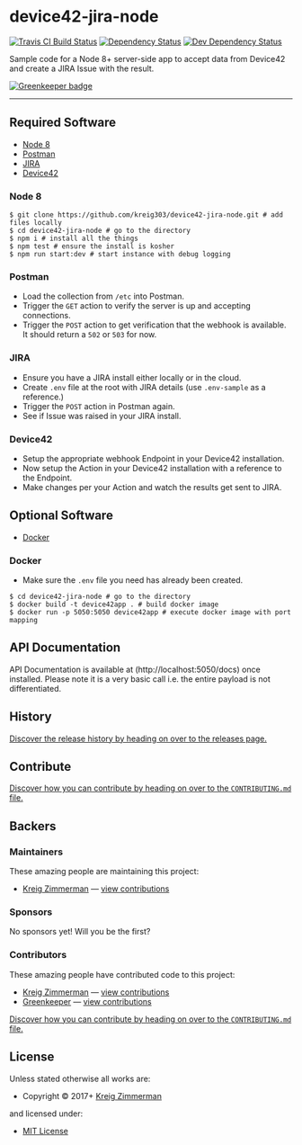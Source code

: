 <!-- TITLE/ -->

<h1>device42-jira-node</h1>

<!-- /TITLE -->


<!-- BADGES/ -->

<span class="badge-travisci"><a href="http://travis-ci.org/kreig303/device42-jira-node" title="Check this project's build status on TravisCI"><img src="https://img.shields.io/travis/kreig303/device42-jira-node/master.svg" alt="Travis CI Build Status" /></a></span>
<span class="badge-daviddm"><a href="https://david-dm.org/kreig303/device42-jira-node" title="View the status of this project's dependencies on DavidDM"><img src="https://img.shields.io/david/kreig303/device42-jira-node.svg" alt="Dependency Status" /></a></span>
<span class="badge-daviddmdev"><a href="https://david-dm.org/kreig303/device42-jira-node#info=devDependencies" title="View the status of this project's development dependencies on DavidDM"><img src="https://img.shields.io/david/dev/kreig303/device42-jira-node.svg" alt="Dev Dependency Status" /></a></span>

<!-- /BADGES -->


<!-- DESCRIPTION/ -->

Sample code for a Node 8+ server-side app to accept data from Device42 and create a JIRA Issue with the result.

<!-- /DESCRIPTION -->


[![Greenkeeper badge](https://badges.greenkeeper.io/kreig303/device42-jira-node.svg)](https://greenkeeper.io/)

---

## Required Software

- [Node 8](https://nodejs.org/download/release/latest-v8.x/)
- [Postman](https://www.getpostman.com/)
- [JIRA](https://www.atlassian.com/software/jira)
- [Device42](http://www.device42.com/download/)

### Node 8

```
$ git clone https://github.com/kreig303/device42-jira-node.git # add files locally
$ cd device42-jira-node # go to the directory
$ npm i # install all the things
$ npm test # ensure the install is kosher
$ npm run start:dev # start instance with debug logging
```

### Postman

- Load the collection from `/etc` into Postman.
- Trigger the `GET` action to verify the server is up and accepting connections.
- Trigger the `POST` action to get verification that the webhook is available.  It should return a `502` or `503` for now.

### JIRA

- Ensure you have a JIRA install either locally or in the cloud.
- Create `.env` file at the root with JIRA details (use `.env-sample` as a reference.)
- Trigger the `POST` action in Postman again.
- See if Issue was raised in your JIRA install.

### Device42

- Setup the appropriate webhook Endpoint in your Device42 installation.
- Now setup the Action in your Device42 installation with a reference to the Endpoint.
- Make changes per your Action and watch the results get sent to JIRA.

## Optional Software

- [Docker](https://www.docker.com/get-docker)

### Docker

- Make sure the `.env` file you need has already been created.

```
$ cd device42-jira-node # go to the directory
$ docker build -t device42app . # build docker image
$ docker run -p 5050:5050 device42app # execute docker image with port mapping
```

## API Documentation

API Documentation is available at (http://localhost:5050/docs) once installed.  Please note it is a very basic call i.e. the entire payload is not differentiated.

<!-- HISTORY/ -->

<h2>History</h2>

<a href="https://github.com/kreig303/device42-jira-node/releases">Discover the release history by heading on over to the releases page.</a>

<!-- /HISTORY -->


<!-- CONTRIBUTE/ -->

<h2>Contribute</h2>

<a href="https://github.com/kreig303/device42-jira-node/blob/master/CONTRIBUTING.md#files">Discover how you can contribute by heading on over to the <code>CONTRIBUTING.md</code> file.</a>

<!-- /CONTRIBUTE -->


<!-- BACKERS/ -->

<h2>Backers</h2>

<h3>Maintainers</h3>

These amazing people are maintaining this project:

<ul><li><a href="http://kreig.me">Kreig Zimmerman</a> — <a href="https://github.com/kreig303/device42-jira-node/commits?author=kreig303" title="View the GitHub contributions of Kreig Zimmerman on repository kreig303/device42-jira-node">view contributions</a></li></ul>

<h3>Sponsors</h3>

No sponsors yet! Will you be the first?



<h3>Contributors</h3>

These amazing people have contributed code to this project:

<ul><li><a href="http://kreig.me">Kreig Zimmerman</a> — <a href="https://github.com/kreig303/device42-jira-node/commits?author=kreig303" title="View the GitHub contributions of Kreig Zimmerman on repository kreig303/device42-jira-node">view contributions</a></li>
<li><a href="http://greenkeeper.io/">Greenkeeper</a> — <a href="https://github.com/kreig303/device42-jira-node/commits?author=greenkeeperio-bot" title="View the GitHub contributions of Greenkeeper on repository kreig303/device42-jira-node">view contributions</a></li></ul>

<a href="https://github.com/kreig303/device42-jira-node/blob/master/CONTRIBUTING.md#files">Discover how you can contribute by heading on over to the <code>CONTRIBUTING.md</code> file.</a>

<!-- /BACKERS -->


<!-- LICENSE/ -->

<h2>License</h2>

Unless stated otherwise all works are:

<ul><li>Copyright &copy; 2017+ <a href="http://kreig.me">Kreig Zimmerman</a></li></ul>

and licensed under:

<ul><li><a href="http://spdx.org/licenses/MIT.html">MIT License</a></li></ul>

<!-- /LICENSE -->
